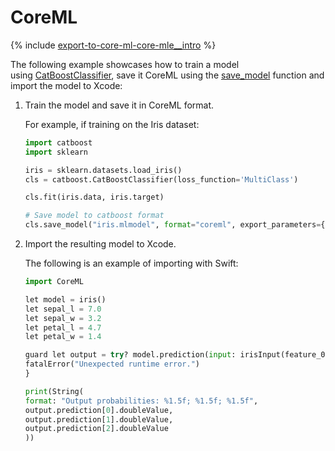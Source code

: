 # CoreML

{% include [export-to-core-ml-core-mle__intro](../_includes/work_src/reusage-python/core-mle__intro.md) %}


The following example showcases how to train a model using [CatBoostClassifier](python-reference_catboostclassifier.md), save it CoreML using the [save_model](python-reference_catboostclassifier_save_model.md) function and import the model to Xcode:

1. Train the model and save it in CoreML format.
    
    For example, if training on the Iris dataset:
    ```python
    import catboost
    import sklearn
    
    iris = sklearn.datasets.load_iris()
    cls = catboost.CatBoostClassifier(loss_function='MultiClass')
    
    cls.fit(iris.data, iris.target)
    
    # Save model to catboost format
    cls.save_model("iris.mlmodel", format="coreml", export_parameters={'prediction_type': 'probability'})
    ```
    
1. Import the resulting model to Xcode.
    
    The following is an example of importing with Swift:
    ```python
    import CoreML
    
    let model = iris()
    let sepal_l = 7.0
    let sepal_w = 3.2
    let petal_l = 4.7
    let petal_w = 1.4
    
    guard let output = try? model.prediction(input: irisInput(feature_0: sepal_l, feature_1: sepal_w, feature_2: petal_l, feature_3: petal_w)) else {
    fatalError("Unexpected runtime error.")
    }
    
    print(String(
    format: "Output probabilities: %1.5f; %1.5f; %1.5f",
    output.prediction[0].doubleValue,
    output.prediction[1].doubleValue,
    output.prediction[2].doubleValue
    ))
    ```

